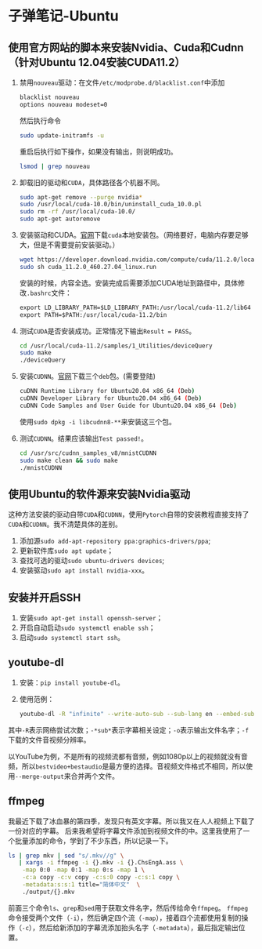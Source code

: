 # 子弹笔记-Ubuntu

## 使用官方网站的脚本来安装Nvidia、Cuda和Cudnn（针对Ubuntu 12.04安装CUDA11.2）

1. 禁用`nouveau`驱动：在文件`/etc/modprobe.d/blacklist.conf`中添加
   
    ```txt
    blacklist nouveau
    options nouveau modeset=0
    ```

    然后执行命令

    ```bash
    sudo update-initramfs -u
    ```

    重启后执行如下操作，如果没有输出，则说明成功。

    ```bash
    lsmod | grep nouveau
    ```

2. 卸载旧的驱动和`CUDA`，具体路径各个机器不同。

    ```bash
    sudo apt-get remove --purge nvidia*
    sudo /usr/local/cuda-10.0/bin/uninstall_cuda_10.0.pl
    sudo rm -rf /usr/local/cuda-10.0/
    sudo apt-get autoremove
    ```

3. 安装驱动和CUDA。[官网](https://developer.nvidia.com/cuda-downloads)下载`cuda`本地安装包。（网络要好，电脑内存要足够大，但是不需要提前安装驱动。）

    ```bash
    wget https://developer.download.nvidia.com/compute/cuda/11.2.0/local_installers/cuda_11.2.0_460.27.04_linux.run
    sudo sh cuda_11.2.0_460.27.04_linux.run
    ```

    安装的时候，内容全选。安装完成后需要添加CUDA地址到路径中，具体修改`.bashrc`文件：

    ```txt
    export LD_LIBRARY_PATH=$LD_LIBRARY_PATH:/usr/local/cuda-11.2/lib64
    export PATH=$PATH:/usr/local/cuda-11.2/bin
    ```

4. 测试`CUDA`是否安装成功。正常情况下输出`Result = PASS`。

    ```bash
    cd /usr/local/cuda-11.2/samples/1_Utilities/deviceQuery
    sudo make
    ./deviceQuery
    ```

5. 安装`CUDNN`。[官网](https://developer.nvidia.com/rdp/cudnn-download)下载三个`deb`包。(需要登陆)

    ```bash
    cuDNN Runtime Library for Ubuntu20.04 x86_64 (Deb)
    cuDNN Developer Library for Ubuntu20.04 x86_64 (Deb)
    cuDNN Code Samples and User Guide for Ubuntu20.04 x86_64 (Deb)
    ```

    使用`sudo dpkg -i libcudnn8-**`来安装这三个包。

6. 测试`CUDNN`。结果应该输出`Test passed!`。
   
    ```bash
    cd /usr/src/cudnn_samples_v8/mnistCUDNN
    sudo make clean && sudo make
    ./mnistCUDNN
    ```

## 使用Ubuntu的软件源来安装Nvidia驱动

这种方法安装的驱动自带`CUDA`和`CUDNN`，使用`Pytorch`自带的安装教程直接支持了`CUDA`和`CUDNN`。我不清楚具体的差别。

1. 添加源`sudo add-apt-repository ppa:graphics-drivers/ppa`;
2. 更新软件库`sudo apt update`；
3. 查找可选的驱动`sudo ubuntu-drivers devices`;
4. 安装驱动`sudo apt install nvidia-xxx`。

## 安装并开启SSH

1. 安装`sudo apt-get install openssh-server`；
2. 开启自动启动`sudo systemctl enable ssh`；
3. 启动`sudo systemctl start ssh`。

## youtube-dl

1. 安装：`pip install youtube-dl`。
2. 使用范例：

    ```bash
    youtube-dl -R "infinite" --write-auto-sub --sub-lang en --embed-subs -o <FILENAME> -f bestvideo+bestaudio --merge-output-format mp4 <URL>
    ```

其中`-R`表示网络尝试次数；`-*sub*`表示字幕相关设定；`-o`表示输出文件名字；`-f`下载的文件音视频分辨率。

以YouTube为例，不是所有的视频流都有音频，例如1080p以上的视频就没有音频，所以`bestvideo+bestaudio`是最方便的选择。音视频文件格式不相同，所以使用`--merge-output`来合并两个文件。

## ffmpeg

我最近下载了冰血暴的第四季，发现只有英文字幕。所以我又在人人视频上下载了一份对应的字幕。
后来我希望将字幕文件添加到视频文件的中。这里我使用了一个批量添加的命令，学到了不少东西，所以记录一下。

```sh
ls | grep mkv | sed "s/.mkv//g" \
   | xargs -i ffmpeg -i {}.mkv -i {}.ChsEngA.ass \
    -map 0:0 -map 0:1 -map 0:s -map 1 \
    -c:a copy -c:v copy -c:s:0 copy -c:s:1 copy \
    -metadata:s:s:1 title="简体中文"  \
    ./output/{}.mkv
```

前面三个命令`ls`、`grep`和`sed`用于获取文件名字，然后传给命令`ffmpeg`。
`ffmpeg`命令接受两个文件（`-i`），然后确定四个流（`-map`），接着四个流都使用复制的操作（`-c`），然后给新添加的字幕流添加抬头名字（`-metadata`），最后指定输出位置。
